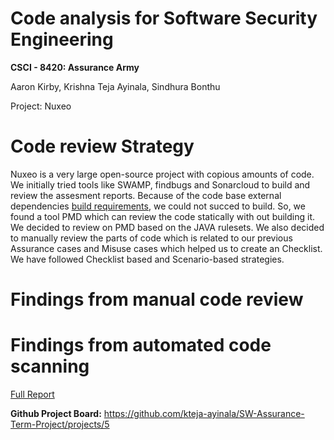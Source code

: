 # Code analysis for Software Security Engineering
**CSCI - 8420:  Assurance Army**

Aaron Kirby, Krishna Teja Ayinala, Sindhura Bonthu   </br>

Project: Nuxeo

# Code review Strategy
Nuxeo is a very large open-source project with copious amounts of code. We initially tried tools like SWAMP, findbugs and Sonarcloud to build and review the assesment reports. Because of the code base external dependencies [build requirements](https://github.com/nuxeo/nuxeo#building), we could not succed to build. So, we found a tool PMD which can review the code statically with out building it. We decided to review on PMD based on the JAVA rulesets. We also decided to manually review the parts of code which is related to our previous Assurance cases and Misuse cases which helped us to create an Checklist. We have followed Checklist based  and Scenario-based strategies.

# Findings from manual code review

# Findings from automated code scanning
[Full Report](https://github.com/kteja-ayinala/SW-Assurance-Term-Project/blob/master/Codereview%20reference%20links/Full-Report-nuxeo.xml)


**Github Project Board:** https://github.com/kteja-ayinala/SW-Assurance-Term-Project/projects/5
